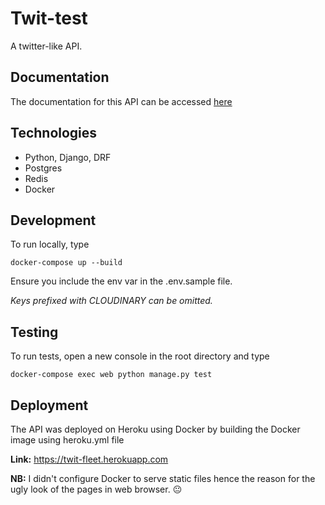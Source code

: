 # Twit-test
A twitter-like API.

## Documentation
The documentation for this API can be accessed [here](https://documenter.getpostman.com/view/20059082/UzBqp5wH)


## Technologies
- Python, Django, DRF
- Postgres
- Redis
- Docker

## Development

To run locally, type
```
docker-compose up --build
```
Ensure you include the env var in the .env.sample file.

*Keys prefixed with CLOUDINARY can be omitted.*

## Testing
To run tests, open a new console in the root directory and type
```
docker-compose exec web python manage.py test
```

## Deployment
The API was deployed on Heroku using Docker by building the Docker image using heroku.yml file

**Link:** https://twit-fleet.herokuapp.com

**NB:** I didn't configure Docker to serve static files hence the reason for the ugly look of the pages in web browser.
😐
